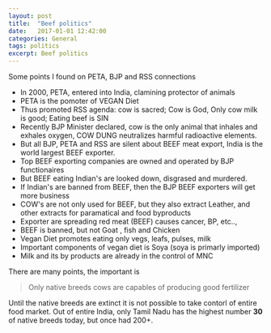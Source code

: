 ```yaml
---
layout: post
title:  "Beef politics"
date:   2017-01-01 12:42:00
categories: General
tags: politics
excerpt: Beef politics
---
```



Some points I found on PETA, BJP and RSS connections

* In 2000, PETA, entered into India, clamining protector of animals
* PETA is the pomoter of VEGAN Diet
* Thus promoted RSS agenda: cow is sacred; Cow is God, Only cow milk is good; Eating beef is SIN
* Recently BJP Minister declared, cow is the only animal that inhales and exhales oxygen, COW DUNG neutralizes harmful radioactive elements.
* But all BJP, PETA and RSS are silent about BEEF meat export, India is the world largest BEEF exporter.
* Top BEEF exporting companies are owned and operated by BJP functionaires
* But BEEF eating Indian's are looked down, disgrased and murdered.
* If Indian's are banned from BEEF, then the BJP BEEF exporters will get more business
* COW's are not only used for BEEF, but they also extract Leather, and other extracts for paramatical and food byproducts
* Exporter are spreading red meat (BEEF) causes cancer, BP, etc..,
* BEEF is banned, but not Goat , fish and Chicken
* Vegan Diet promotes eating only vegs, leafs, pulses, milk
* Important components of vegan diet is Soya (soya is primarly imported)
* Milk and its by products are already in the control of MNC

There are many points, the important is

> Only native breeds cows are capables of producing good fertilizer

Until the native breeds are extinct it is not possible to take contorl of entire food market. Out of entire India, only Tamil Nadu has the highest number **30** of native breeds today, but once had 200+.
